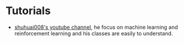 # Tutorials

* [shuhuai008's youtube channel](https://www.youtube.com/channel/UCKOejif1m6GLfKTEE4Xvd0A/videos), he focus on machine learning and reinforcement learning and his classes are easily to understand.